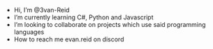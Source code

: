 -  Hi, I’m @3van-Reid
-  I’m currently learning C#, Python and Javascript
-  I’m looking to collaborate on projects which use said programming languages
-  How to reach me evan.reid on discord
